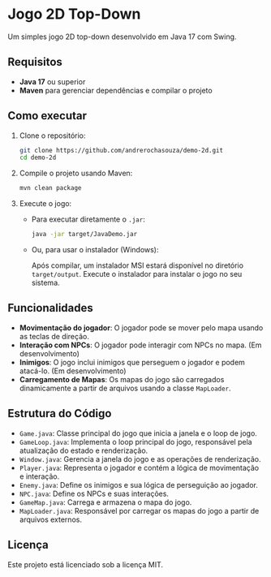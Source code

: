 
# Jogo 2D Top-Down

Um simples jogo 2D top-down desenvolvido em Java 17 com Swing.


## Requisitos

- **Java 17** ou superior
- **Maven** para gerenciar dependências e compilar o projeto

## Como executar

1. Clone o repositório:

   ```bash
   git clone https://github.com/andrerochasouza/demo-2d.git
   cd demo-2d
   ```

2. Compile o projeto usando Maven:

   ```bash
   mvn clean package
   ```

3. Execute o jogo:

   - Para executar diretamente o `.jar`:
   
     ```bash
     java -jar target/JavaDemo.jar
     ```

   - Ou, para usar o instalador (Windows):

     Após compilar, um instalador MSI estará disponível no diretório `target/output`. Execute o instalador para instalar o jogo no seu sistema.

## Funcionalidades

- **Movimentação do jogador**: O jogador pode se mover pelo mapa usando as teclas de direção.
- **Interação com NPCs**: O jogador pode interagir com NPCs no mapa. (Em desenvolvimento)
- **Inimigos**: O jogo inclui inimigos que perseguem o jogador e podem atacá-lo. (Em desenvolvimento)
- **Carregamento de Mapas**: Os mapas do jogo são carregados dinamicamente a partir de arquivos usando a classe `MapLoader`.

## Estrutura do Código

- `Game.java`: Classe principal do jogo que inicia a janela e o loop de jogo.
- `GameLoop.java`: Implementa o loop principal do jogo, responsável pela atualização do estado e renderização.
- `Window.java`: Gerencia a janela do jogo e as operações de renderização.
- `Player.java`: Representa o jogador e contém a lógica de movimentação e interação.
- `Enemy.java`: Define os inimigos e sua lógica de perseguição ao jogador.
- `NPC.java`: Define os NPCs e suas interações.
- `GameMap.java`: Carrega e armazena o mapa do jogo.
- `MapLoader.java`: Responsável por carregar os mapas do jogo a partir de arquivos externos.

## Licença

Este projeto está licenciado sob a licença MIT.

